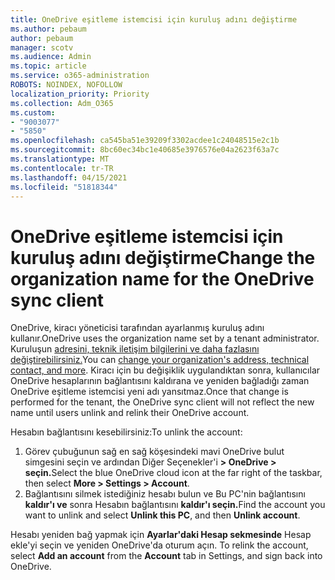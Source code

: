 ```yaml
---
title: OneDrive eşitleme istemcisi için kuruluş adını değiştirme
ms.author: pebaum
author: pebaum
manager: scotv
ms.audience: Admin
ms.topic: article
ms.service: o365-administration
ROBOTS: NOINDEX, NOFOLLOW
localization_priority: Priority
ms.collection: Adm_O365
ms.custom:
- "9003077"
- "5850"
ms.openlocfilehash: ca545ba51e39209f3302acdee1c24048515e2c1b
ms.sourcegitcommit: 8bc60ec34bc1e40685e3976576e04a2623f63a7c
ms.translationtype: MT
ms.contentlocale: tr-TR
ms.lasthandoff: 04/15/2021
ms.locfileid: "51818344"
---
```

# <a name="change-the-organization-name-for-the-onedrive-sync-client"></a><span data-ttu-id="28502-102">OneDrive eşitleme istemcisi için kuruluş adını değiştirme</span><span class="sxs-lookup"><span data-stu-id="28502-102">Change the organization name for the OneDrive sync client</span></span>

<span data-ttu-id="28502-103">OneDrive, kiracı yöneticisi tarafından ayarlanmış kuruluş adını kullanır.</span><span class="sxs-lookup"><span data-stu-id="28502-103">OneDrive uses the organization name set by a tenant administrator.</span></span>  <span data-ttu-id="28502-104">Kuruluşun [adresini, teknik iletişim bilgilerini ve daha fazlasını değiştirebilirsiniz.](https://docs.microsoft.com/microsoft-365/admin/manage/change-address-contact-and-more)</span><span class="sxs-lookup"><span data-stu-id="28502-104">You can [change your organization's address, technical contact, and more](https://docs.microsoft.com/microsoft-365/admin/manage/change-address-contact-and-more).</span></span> <span data-ttu-id="28502-105">Kiracı için bu değişiklik uygulandıktan sonra, kullanıcılar OneDrive hesaplarının bağlantısını kaldırana ve yeniden bağladığı zaman OneDrive eşitleme istemcisi yeni adı yansıtmaz.</span><span class="sxs-lookup"><span data-stu-id="28502-105">Once that change is performed for the tenant, the OneDrive sync client will not reflect the new name until users unlink and relink their OneDrive account.</span></span>

<span data-ttu-id="28502-106">Hesabın bağlantısını kesebilirsiniz:</span><span class="sxs-lookup"><span data-stu-id="28502-106">To unlink the account:</span></span>

1. <span data-ttu-id="28502-107">Görev çubuğunun sağ en sağ köşesindeki mavi OneDrive bulut simgesini seçin ve ardından Diğer Seçenekler'i **> OneDrive > seçin.**</span><span class="sxs-lookup"><span data-stu-id="28502-107">Select the blue OneDrive cloud icon at the far right of the taskbar, then select  **More > Settings > Account**.</span></span>
2. <span data-ttu-id="28502-108">Bağlantısını silmek istediğiniz hesabı bulun ve Bu PC'nin bağlantısını **kaldır'ı ve** sonra Hesabın bağlantısını **kaldır'ı seçin.**</span><span class="sxs-lookup"><span data-stu-id="28502-108">Find the account you want to unlink and select  **Unlink this PC**, and then  **Unlink account**.</span></span>

<span data-ttu-id="28502-109">Hesabı yeniden bağ yapmak için **Ayarlar'daki Hesap sekmesinde** Hesap ekle'yi seçin ve yeniden OneDrive'da oturum açın. </span><span class="sxs-lookup"><span data-stu-id="28502-109">To relink the account, select  **Add an account** from the  **Account** tab in Settings, and sign back into OneDrive.</span></span>